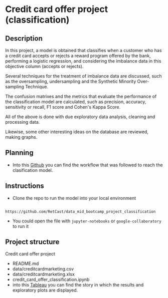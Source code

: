 # Credit card offer project (classification)

## Description
In this project, a model is obtained that classifies when a customer who has a credit card accepts or rejects a reward program offered by the bank, performing a logistic regression, and considering the imbalance data in this objective column (accepts or rejects).

Several techniques for the treatment of imbalance data are discussed, such as the oversampling, undersampling and the Synthetic Minority Over-sampling Technique. 

The confusion matrixes and the metrics that evaluate the performance of the classification model are calculated, such as precision, accuracy, sensitivity or recall, F1 score and Cohen's Kappa Score.

All of the above is done with due exploratory data analysis, cleaning and processing data.

Likewise, some other interesting ideas on the database are reviewed, making graphs.

## Planning

- Into this [Github](https://github.com/users/RetCast/projects/1) you can find the workflow that was followed to reach the clasification model.

## Instructions

- Clone the repo to run the model into your local environment
```
    https://github.com/RetCast/data_mid_bootcamp_project_classification
 ```
- You could open the file with `jupyter-notebooks` or `google-collaboratory` to run it

## Project structure

Credit card offer project
* README.md
* data/creditcardmarketing.csv
* data/creditcardmarketing.xlsx
* credit_card_offer_classification.ipynb
* into this [Tableau]([https://github.com/users/RetCast/projects/1](https://public.tableau.com/app/profile/daniel.retana/viz/credit_card_offer_classification/CreditCardOfferClassification?publish=yes)https://public.tableau.com/app/profile/daniel.retana/viz/credit_card_offer_classification/CreditCardOfferClassification?publish=yes) you can find the story in which the results and exploratory plots are displayed.


